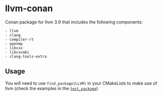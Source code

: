 # llvm-conan

Conan package for llvm 3.9 that includes the following components:

    - llvm
    - clang
    - compiler-rt
    - openmp
    - libcxx
    - libcxxabi
    - clang-tools-extra

## Usage

You will need to use `find_package(LLVM)` in your CMakeLists to make use of llvm (check the examples in the [`test_package`]())
